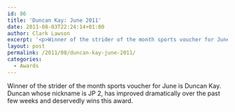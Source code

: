 ```yaml
---
id: 86
title: 'Duncan Kay: June 2011'
date: 2011-08-03T22:24:14+01:00
author: Clark Lawson
excerpt: '<p>Winner of the strider of the month sports voucher for June is Duncan Kay. Duncan whose nickname is JP 2, has improved dramatically over the past few weeks and deservedly wins this award. </p>'
layout: post
permalink: /2011/08/duncan-kay-june-2011/
categories:
  - Awards
---
```

</p> 

Winner of the strider of the month sports voucher for June is Duncan Kay. Duncan whose nickname is JP 2, has improved dramatically over the past few weeks and deservedly wins this award.